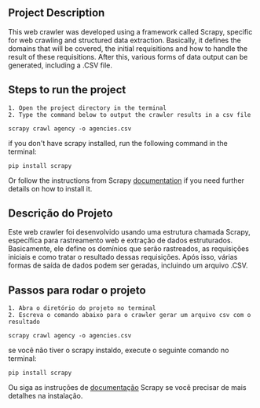 ## Project Description

This web crawler was developed using a framework called Scrapy, specific for web crawling and structured data extraction.
Basically, it defines the domains that will be covered, the initial requisitions and how to handle the result of these requisitions.
After this, various forms of data output can be generated, including a .CSV file.


## Steps to run the project
	
	1. Open the project directory in the terminal
	2. Type the command below to output the crawler results in a csv file
	
```
scrapy crawl agency -o agencies.csv
```

if you don't have scrapy installed, run the following command in the terminal:

```
pip install scrapy
```

Or follow the instructions from Scrapy [documentation](https://docs.scrapy.org/en/latest/) if you need further details on how to install it.

## Descrição do Projeto

Este web crawler foi desenvolvido usando uma estrutura chamada Scrapy, específica para rastreamento web e extração de dados estruturados.
Basicamente, ele define os domínios que serão rastreados, as requisições iniciais e como tratar o resultado dessas requisições.
Após isso, várias formas de saída de dados podem ser geradas, incluindo um arquivo .CSV.

## Passos para rodar o projeto
	
	1. Abra o diretório do projeto no terminal
	2. Escreva o comando abaixo para o crawler gerar um arquivo csv com o resultado
	
```
scrapy crawl agency -o agencies.csv
```

se você não tiver o scrapy instaldo, execute o seguinte comando no terminal:

```
pip install scrapy
```

Ou siga as instruções de [documentação](https://docs.scrapy.org/en/latest/) Scrapy se você precisar de mais detalhes na instalação.

